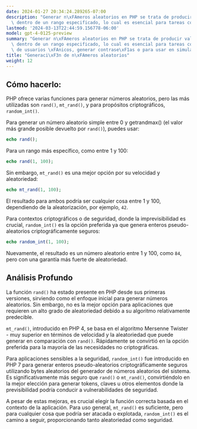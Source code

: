 ```yaml
---
date: 2024-01-27 20:34:24.289265-07:00
description: "Generar n\xFAmeros aleatorios en PHP se trata de producir valores impredecibles\
  \ dentro de un rango especificado, lo cual es esencial para tareas como crear\u2026"
lastmod: '2024-03-13T22:44:59.156778-06:00'
model: gpt-4-0125-preview
summary: "Generar n\xFAmeros aleatorios en PHP se trata de producir valores impredecibles\
  \ dentro de un rango especificado, lo cual es esencial para tareas como crear ID\
  \ de usuarios \xFAnicos, generar contrase\xF1as o para usar en simulaciones y juegos."
title: "Generaci\xF3n de n\xFAmeros aleatorios"
weight: 12
---
```


## Cómo hacerlo:
PHP ofrece varias funciones para generar números aleatorios, pero las más utilizadas son `rand()`, `mt_rand()`, y para propósitos criptográficos, `random_int()`.

Para generar un número aleatorio simple entre 0 y getrandmax() (el valor más grande posible devuelto por `rand()`), puedes usar:

```PHP
echo rand();
```

Para un rango más específico, como entre 1 y 100:

```PHP
echo rand(1, 100);
```

Sin embargo, `mt_rand()` es una mejor opción por su velocidad y aleatoriedad:

```PHP
echo mt_rand(1, 100);
```

El resultado para ambos podría ser cualquier cosa entre 1 y 100, dependiendo de la aleatorización, por ejemplo, `42`.

Para contextos criptográficos o de seguridad, donde la imprevisibilidad es crucial, `random_int()` es la opción preferida ya que genera enteros pseudo-aleatorios criptográficamente seguros:

```PHP
echo random_int(1, 100);
```

Nuevamente, el resultado es un número aleatorio entre 1 y 100, como `84`, pero con una garantía más fuerte de aleatoriedad.

## Análisis Profundo
La función `rand()` ha estado presente en PHP desde sus primeras versiones, sirviendo como el enfoque inicial para generar números aleatorios. Sin embargo, no es la mejor opción para aplicaciones que requieren un alto grado de aleatoriedad debido a su algoritmo relativamente predecible.

`mt_rand()`, introducido en PHP 4, se basa en el algoritmo Mersenne Twister - muy superior en términos de velocidad y la aleatoriedad que puede generar en comparación con `rand()`. Rápidamente se convirtió en la opción preferida para la mayoría de las necesidades no criptográficas.

Para aplicaciones sensibles a la seguridad, `random_int()` fue introducido en PHP 7 para generar enteros pseudo-aleatorios criptográficamente seguros utilizando bytes aleatorios del generador de números aleatorios del sistema. Es significativamente más seguro que `rand()` o `mt_rand()`, convirtiéndolo en la mejor elección para generar tokens, claves u otros elementos donde la previsibilidad podría conducir a vulnerabilidades de seguridad.

A pesar de estas mejoras, es crucial elegir la función correcta basada en el contexto de la aplicación. Para uso general, `mt_rand()` es suficiente, pero para cualquier cosa que podría ser atacada o explotada, `random_int()` es el camino a seguir, proporcionando tanto aleatoriedad como seguridad.
